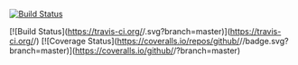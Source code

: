 [![Build Status](https://travis-ci.org/emn178/js-md5.svg?branch=master)](https://travis-ci.org/emn178/js-md5)

[![Build Status](https://travis-ci.org/<github username>/<repo name>.svg?branch=master)](https://travis-ci.org/<github username>/<repo name>) [![Coverage Status](https://coveralls.io/repos/github/<github username>/<repo name>/badge.svg?branch=master)](https://coveralls.io/github/<github username>/<repo name>?branch=master)
